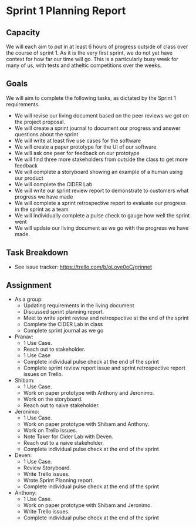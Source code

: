 # Sprint 1 Planning Report

## Capacity
We will each aim to put in at least 6 hours of progress outside of class over the course of sprint 1. As it is the very first sprint, we do not yet have context for how far our time will go. This is a particularly busy week for many of us, with tests and atheltic competitions over the weeks.

## Goals
We will aim to complete the following tasks, as dictated by the Sprint 1 requirements.
- We will revise our living document based on the peer reviews we got on the project proposal.
- We will create a sprint journal to document our progress and answer questions about the sprint
- We will write at least five use cases for the software
- We will create a paper prototype for the UI of our software
- We will ask one peer for feedback on our prototype
- We will find three more stakeholders from outside the class to get more feedback
- We will complete a storyboard showing an example of a human using our product
- We will complete the CIDER Lab
- We will write our sprint review report to demonstrate to customers what progress we have made
- We will complete a sprint retrospective report to evaluate our progress in the sprint as a team
- We will individually complete a pulse check to gauge how well the sprint went
- We will update our living document as we go with the progress we have made.

## Task Breakdown
- See issue tracker: https://trello.com/b/oLoye0oC/grinnet

## Assignment
- As a group: 
    - Updating requirements in the living document
    - Discussed sprint planning report.
    - Meet to write sprint review and retrospective at the end of the sprint
    - Complete the CIDER Lab in class
    - Complete sprint journal as we go
- Pranav: 
    - 1 Use Case.
    - Reach out to stakeholder.
    - 1 Use Case
    - Complete individual pulse check at the end of the sprint
    - Complete sprint review report issue and sprint retrospective report issues on Trello.
- Shibam: 
    - 1 Use Case. 
    - Work on paper prototype with Anthony and Jeronimo.
    - Work on the storyboard.
    - Reach out to naive stakeholder.
- Jeronimo: 
    - 1 Use Case. 
    - Work on paper prototype with Shibam and Anthony. 
    - Work on Trello issues.
    - Note Taker for Cider Lab with Deven.
    - Reach out to a naive stakeholder.
    - Complete individual pulse check at the end of the sprint
- Deven:
    - 1 Use Case.
    - Review Storyboard.
    - Write Trello issues.
    - Wrote Sprint Planning report. 
    - Complete individual pulse check at the end of the sprint
- Anthony: 
    - 1 Use Case. 
    - Work on paper prototype with Shibam and Jeronimo.
    - Write Trello issues.
    - Complete individual pulse check at the end of the sprint
